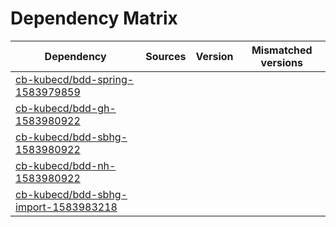 # Dependency Matrix

Dependency | Sources | Version | Mismatched versions
---------- | ------- | ------- | -------------------
[cb-kubecd/bdd-spring-1583979859](https://github.com/cb-kubecd/bdd-spring-1583979859.git) |  | []() | 
[cb-kubecd/bdd-gh-1583980922](https://github.com/cb-kubecd/bdd-gh-1583980922.git) |  | []() | 
[cb-kubecd/bdd-sbhg-1583980922](https://github.com/cb-kubecd/bdd-sbhg-1583980922.git) |  | []() | 
[cb-kubecd/bdd-nh-1583980922](https://github.com/cb-kubecd/bdd-nh-1583980922.git) |  | []() | 
[cb-kubecd/bdd-sbhg-import-1583983218](https://github.com/cb-kubecd/bdd-sbhg-import-1583983218.git) |  | []() | 

